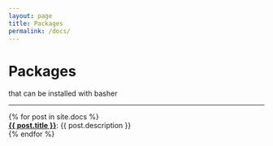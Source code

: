 ```yaml
---
layout: page
title: Packages
permalink: /docs/
---
```


# Packages

that can be installed with basher

<div class="section-index">
    <hr class="panel-line">
    {% for post in site.docs  %}        
    <div class="entry">
    <b><a href="{{ post.url | prepend: site.baseurl }}">{{ post.title }}</a></b>: {{ post.description }}
    </div>{% endfor %}
</div>
